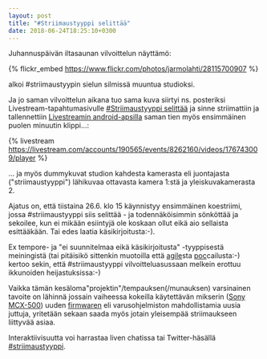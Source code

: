 ```yaml
---
layout: post
title: "#Striimaustyyppi selittää"
date: 2018-06-24T18:25:10+0300
---
```


Juhannuspäivän iltasaunan vilvoittelun näyttämö:

{% flickr_embed https://www.flickr.com/photos/jarmolahti/28115700907 %}

alkoi  #striimaustyypin sielun silmissä muuntua studioksi. 
<!--more-->
Ja jo saman vilvoittelun aikana tuo sama kuva siirtyi ns. posteriksi Livestream-tapahtumasivulle [#Striimaustyyppi selittää](https://livestream.com/Infocrea-fi/striimaustyyppi-selittaa) ja sinne striimattiin ja tallennettiin [Livestreamin android-apsilla](https://play.google.com/store/apps/details?id=com.livestream.livestream) saman tien myös ensimmäinen puolen minuutin klippi...:

{% livestream https://livestream.com/accounts/190565/events/8262160/videos/176743009/player %}

... ja myös dummykuvat studion kahdesta kamerasta eli juontajasta ("striimaustyyppi") lähikuvaa ottavasta kamera 1:stä ja yleiskuvakamerasta 2.

Ajatus on, että tiistaina 26.6. klo 15 käynnistyy ensimmäinen koestriimi, jossa #striimaustyyppi siis selittää - ja todennäköisimmin sönköttää ja sekoilee, kun ei mikään esiintyjä ole koskaan ollut eikä aio sellaista esittääkään. Tai edes laatia käsikirjoitusta:-).

Ex tempore- ja "ei suunnitelmaa eikä käsikirjoitusta" -tyyppisestä meiningistä (tai pitäisikö sittenkin muotoilla että [agile](https://www.itewiki.fi/opas/ketterat-menetelmat-agile-lean-ja-scrum/)sta [poc](https://en.wikipedia.org/wiki/Proof_of_concept)cailusta:-) kertoo sekin, että #striimaustyyppi vilvoitteluasussaan melkein erottuu ikkunoiden heijastuksissa:-)

Vaikka tämän kesäloma"projektin"/tempauksen(/munauksen) varsinainen tavoite on lähinnä jossain vaiheessa kokeilla käytettävän mikserin ([Sony MCX-500](https://pro.sony/en_ML/products/portable-live-production/mcx-500)) uuden [firmwaren](https://twitter.com/jarmolahti/status/1009039977861275648) eli varusohjelmiston mahdollistamia uusia juttuja, yritetään sekaan saada myös jotain yleisempää striimaukseen liittyvää asiaa.

Interaktiivisuutta voi harrastaa liven chatissa tai Twitter-häsällä [#striimaustyyppi](http://bit.ly/striimaustyyppi). 